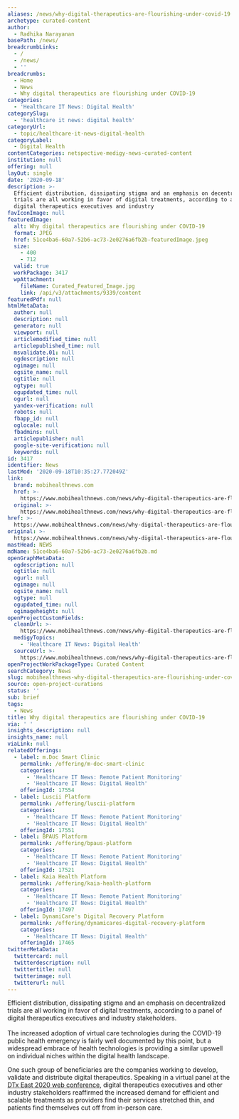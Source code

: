 ```yaml
---
aliases: /news/why-digital-therapeutics-are-flourishing-under-covid-19
archetype: curated-content
author:
  - Radhika Narayanan
basePath: /news/
breadcrumbLinks:
  - /
  - /news/
  - ''
breadcrumbs:
  - Home
  - News
  - Why digital therapeutics are flourishing under COVID-19
categories:
  - 'Healthcare IT News: Digital Health'
categorySlug:
  - 'healthcare it news: digital health'
categoryUrl:
  - topic/healthcare-it-news-digital-health
categoryLabel:
  - Digital Health
contentCategories: netspective-medigy-news-curated-content
institution: null
offering: null
layOut: single
date: '2020-09-18'
description: >-
  Efficient distribution, dissipating stigma and an emphasis on decentralized
  trials are all working in favor of digital treatments, according to a panel of
  digital therapeutics executives and industry 
favIconImage: null
featuredImage:
  alt: Why digital therapeutics are flourishing under COVID-19
  format: JPEG
  href: 51ce4ba6-60a7-52b6-ac73-2e0276a6fb2b-featuredImage.jpeg
  size:
    - 400
    - 712
  valid: true
  workPackage: 3417
  wpAttachment:
    fileName: Curated_Featured_Image.jpg
    link: /api/v3/attachments/9339/content
featuredPdf: null
htmlMetaData:
  author: null
  description: null
  generator: null
  viewport: null
  articlemodified_time: null
  articlepublished_time: null
  msvalidate.01: null
  ogdescription: null
  ogimage: null
  ogsite_name: null
  ogtitle: null
  ogtype: null
  ogupdated_time: null
  ogurl: null
  yandex-verification: null
  robots: null
  fbapp_id: null
  oglocale: null
  fbadmins: null
  articlepublisher: null
  google-site-verification: null
  keywords: null
id: 3417
identifier: News
lastMod: '2020-09-18T10:35:27.772049Z'
link:
  brand: mobihealthnews.com
  href: >-
    https://www.mobihealthnews.com/news/why-digital-therapeutics-are-flourishing-under-covid-19
  original: >-
    https://www.mobihealthnews.com/news/why-digital-therapeutics-are-flourishing-under-covid-19
href: >-
  https://www.mobihealthnews.com/news/why-digital-therapeutics-are-flourishing-under-covid-19
original: >-
  https://www.mobihealthnews.com/news/why-digital-therapeutics-are-flourishing-under-covid-19
mastHead: NEWS
mdName: 51ce4ba6-60a7-52b6-ac73-2e0276a6fb2b.md
openGraphMetaData:
  ogdescription: null
  ogtitle: null
  ogurl: null
  ogimage: null
  ogsite_name: null
  ogtype: null
  ogupdated_time: null
  ogimageheight: null
openProjectCustomFields:
  cleanUrl: >-
    https://www.mobihealthnews.com/news/why-digital-therapeutics-are-flourishing-under-covid-19
  medigyTopics:
    - 'Healthcare IT News: Digital Health'
  sourceUrl: >-
    https://www.mobihealthnews.com/news/why-digital-therapeutics-are-flourishing-under-covid-19
openProjectWorkPackageType: Curated Content
searchCategory: News
slug: mobihealthnews-why-digital-therapeutics-are-flourishing-under-covid-19
source: open-project-curations
status: ''
sub: brief
tags:
  - News
title: Why digital therapeutics are flourishing under COVID-19
via: ' '
insights_description: null
insights_name: null
viaLink: null
relatedOfferings:
  - label: m.Doc Smart Clinic
    permalink: /offering/m-doc-smart-clinic
    categories:
      - 'Healthcare IT News: Remote Patient Monitoring'
      - 'Healthcare IT News: Digital Health'
    offeringId: 17554
  - label: Luscii Platform
    permalink: /offering/luscii-platform
    categories:
      - 'Healthcare IT News: Remote Patient Monitoring'
      - 'Healthcare IT News: Digital Health'
    offeringId: 17551
  - label: BPAUS Platform
    permalink: /offering/bpaus-platform
    categories:
      - 'Healthcare IT News: Remote Patient Monitoring'
      - 'Healthcare IT News: Digital Health'
    offeringId: 17521
  - label: Kaia Health Platform
    permalink: /offering/kaia-health-platform
    categories:
      - 'Healthcare IT News: Remote Patient Monitoring'
      - 'Healthcare IT News: Digital Health'
    offeringId: 17497
  - label: DynamiCare's Digital Recovery Platform
    permalink: /offering/dynamicares-digital-recovery-platform
    categories:
      - 'Healthcare IT News: Digital Health'
    offeringId: 17465
twitterMetaData:
  twittercard: null
  twitterdescription: null
  twittertitle: null
  twitterimage: null
  twitterurl: null
---
```

<p>Efficient distribution, dissipating stigma and an emphasis on decentralized trials are all working in favor of digital treatments, according to a panel of digital therapeutics executives and industry stakeholders.<br><br>The increased adoption of virtual care technologies during the COVID-19 public health emergency is fairly well documented by this point, but a widespread embrace of health technologies is providing a similar upswell on individual niches within the digital health landscape.</p><p>One such group of beneficiaries are the companies working to develop, validate and distribute digital therapeutics. Speaking in a virtual panel at the <a href="https://www.dtxeast.com/">DTx East 2020 web conference</a>, digital therapeutics executives and other industry stakeholders reaffirmed the increased demand for efficient and scalable treatments as providers find their services stretched thin, and patients find themselves cut off from in-person care.</p>